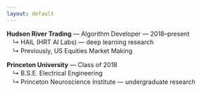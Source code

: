 ```yaml
---
layout: default
---
```


**Hudson River Trading** — Algorithm Developer — 2018–present<br>
　↳ HAIL (HRT AI Labs) — deep learning research<br>
　↳ Previously, US Equities Market Making

**Princeton University** — Class of 2018<br>
　↳ B.S.E. Electrical Engineering<br>
　↳ Princeton Neuroscience Institute — undergraduate research
